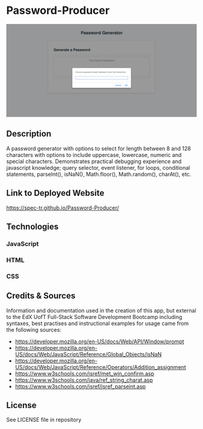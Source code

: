 # Password-Producer

![Screenshot of the app as viewed in a desktop browser](assets/images/passwordGenScreenCap.png)

## Description

A password generator with options to select for length between 8 and 128 characters with options to include uppercase, lowercase, numeric and special characters. Demonstrates practical debugging experience and javascript knowledge; query selector, event listener, for loops, conditional statements, parseInt(), isNaN(), Math.floor(), Math.random(), charAt(), etc. 

## Link to Deployed Website

https://spec-tr.github.io/Password-Producer/


## Technologies

### JavaScript
### HTML
### CSS

## Credits & Sources

Information and documentation used in the creation of this app, but external to the EdX UofT Full-Stack Software Development Bootcamp including syntaxes, best practises and instructional examples for usage came from the following sources:
- https://developer.mozilla.org/en-US/docs/Web/API/Window/prompt
- https://developer.mozilla.org/en-US/docs/Web/JavaScript/Reference/Global_Objects/isNaN
- https://developer.mozilla.org/en-US/docs/Web/JavaScript/Reference/Operators/Addition_assignment
- https://www.w3schools.com/jsref/met_win_confirm.asp
- https://www.w3schools.com/java/ref_string_charat.asp
- https://www.w3schools.com/jsref/jsref_parseint.asp

## License

See LICENSE file in repository